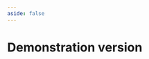 ```yaml
---
aside: false
---
```


<script setup>
  import scenario from '../components/scenario.vue'
</script>


# Demonstration version

<scenario></scenario>
